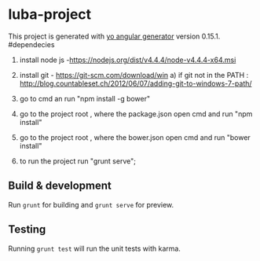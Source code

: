 # luba-project

This project is generated with [yo angular generator](https://github.com/yeoman/generator-angular)
version 0.15.1.
#dependecies
1) install node js -https://nodejs.org/dist/v4.4.4/node-v4.4.4-x64.msi
2) install git - https://git-scm.com/download/win
	a) if git not in the PATH :
	http://blog.countableset.ch/2012/06/07/adding-git-to-windows-7-path/
	
3) go to cmd an run "npm install -g bower"
4) go to the project root , where the package.json open cmd and run "npm install"
5) go to the project root , where the bower.json open cmd and run "bower install"
6) to run the project run "grunt serve";




## Build & development

Run `grunt` for building and `grunt serve` for preview.

## Testing

Running `grunt test` will run the unit tests with karma.

